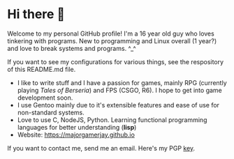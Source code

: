 # Hi there 👋

Welcome to my personal GitHub profile! I'm a 16 year old guy who loves tinkering with programs.
New to programming and Linux overall (1 year?) and love to break systems and programs. ^\_^

If you want to see my configurations for various things, see the respository of this README.md file.

- I like to write stuff and I have a passion for games, mainly RPG (currently playing *Tales of Berseria*) and FPS (CSGO, R6). I hope to get into game development soon.
- I use Gentoo mainly due to it's extensible features and ease of use for non-standard systems.
- Love to use C, NodeJS, Python. Learning functional programming languages for better understanding (**lisp**)
- Website: https://majorgamerjay.github.io

If you want to contact me, send me an email. Here's my PGP [key](https://majorgamerjay.github.io/majorgamerjay.asc).

